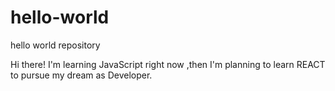 # hello-world
hello world repository

Hi there!
I'm learning JavaScript right now ,then I'm planning to learn REACT to pursue my dream as Developer.
